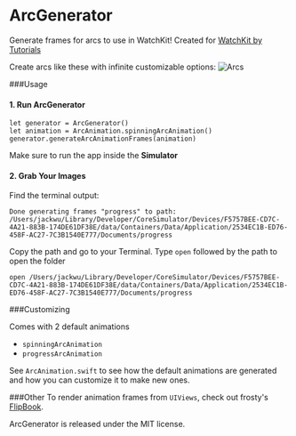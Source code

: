 ArcGenerator
============

Generate frames for arcs to use in WatchKit!
Created for [WatchKit by Tutorials](http://www.raywenderlich.com/store/watchkit-by-tutorials)

Create arcs like these with infinite customizable options:
![Arcs](/../master/Arcs.png?raw=true "Arcs")


###Usage
#### 1. Run ArcGenerator
```
let generator = ArcGenerator()
let animation = ArcAnimation.spinningArcAnimation()
generator.generateArcAnimationFrames(animation)
```
Make sure to run the app inside the **Simulator**

#### 2. Grab Your Images
Find the terminal output:
```
Done generating frames "progress" to path:
/Users/jackwu/Library/Developer/CoreSimulator/Devices/F5757BEE-CD7C-4A21-883B-174DE61DF38E/data/Containers/Data/Application/2534EC1B-ED76-458F-AC27-7C3B1540E777/Documents/progress
```
Copy the path and go to your Terminal.
Type `open` followed by the path to open the folder
```
open /Users/jackwu/Library/Developer/CoreSimulator/Devices/F5757BEE-CD7C-4A21-883B-174DE61DF38E/data/Containers/Data/Application/2534EC1B-ED76-458F-AC27-7C3B1540E777/Documents/progress
```

###Customizing

Comes with 2 default animations

 * `spinningArcAnimation`
 * `progressArcAnimation`

See `ArcAnimation.swift` to see how the default animations are generated and how you can customize it to make new ones.

###Other
To render animation frames from `UIViews`, check out frosty's [FlipBook](https://github.com/frosty/Flipbook).

ArcGenerator is released under the MIT license.
